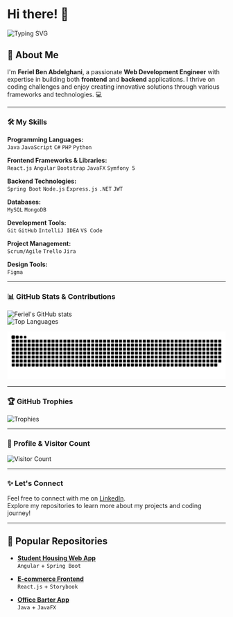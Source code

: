 # Hi there! 👋  
![Typing SVG](https://readme-typing-svg.demolab.com?font=Fira+Code&size=22&duration=4000&pause=1000&color=F79D00&width=435&lines=Welcome+to+my+GitHub+Profile!;I'm+a+Web+Development+Engineer!;Always+learning+and+exploring!+🚀)

## 🎯 About Me
I'm **Feriel Ben Abdelghani**, a passionate **Web Development Engineer** with expertise in building both **frontend** and **backend** applications. I thrive on coding challenges and enjoy creating innovative solutions through various frameworks and technologies. 💻

---

### 🛠️ My Skills  

**Programming Languages:**  
`Java` `JavaScript` `C#` `PHP` `Python`

**Frontend Frameworks & Libraries:**  
`React.js` `Angular` `Bootstrap` `JavaFX` `Symfony 5`

**Backend Technologies:**  
`Spring Boot` `Node.js` `Express.js` `.NET` `JWT`

**Databases:**  
`MySQL` `MongoDB`

**Development Tools:**  
`Git` `GitHub` `IntelliJ IDEA` `VS Code`  

**Project Management:**  
`Scrum/Agile` `Trello` `Jira`

**Design Tools:**  
`Figma`

---

### 📊 GitHub Stats & Contributions
![Feriel's GitHub stats](https://github-readme-stats.vercel.app/api?username=BAferiel&show_icons=true&theme=radical)  
![Top Languages](https://github-readme-stats.vercel.app/api/top-langs/?username=BAferiel&layout=compact&theme=radical)

![GitHub Contribution Snake](https://github.com/Platane/snk/raw/output/github-contribution-grid-snake.svg)

---

### 🏆 GitHub Trophies
![Trophies](https://github-profile-trophy.vercel.app/?username=BAferiel&theme=darkhub)

---

### 👀 Profile & Visitor Count  
![Visitor Count](https://komarev.com/ghpvc/?username=BAferiel&color=blue&style=flat-square)

---

### ✨ Let's Connect
Feel free to connect with me on [LinkedIn](https://www.linkedin.com).  
Explore my repositories to learn more about my projects and coding journey!

---

## 🌟 Popular Repositories
- [**Student Housing Web App**](https://github.com/BAferiel/student-housing-app)  
  `Angular` + `Spring Boot`

- [**E-commerce Frontend**](https://github.com/BAferiel/ecommerce-frontend)  
  `React.js` + `Storybook`

- [**Office Barter App**](https://github.com/BAferiel/office-barter-app)  
  `Java` + `JavaFX`


